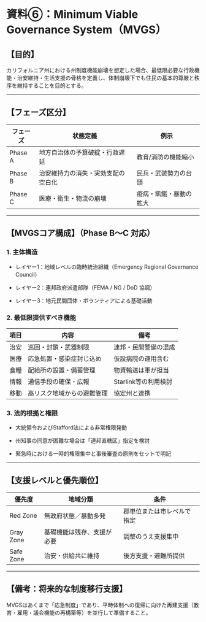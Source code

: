 # 資料⑥：Minimum Viable Governance System（MVGS）

## 【目的】

カリフォルニア州における州制度機能崩壊を想定した場合、最低限必要な行政機能・治安維持・生活支援の骨格を定義し、体制崩壊下でも住民の基本的尊厳と秩序を維持することを目的とする。

---

## 【フェーズ区分】

|フェーズ|状態定義|例示|
|---|---|---|
|Phase A|地方自治体の予算破綻・行政遅延|教育/消防の機能縮小|
|Phase B|治安維持力の消失・実効支配の空白化|民兵・武装勢力の台頭|
|Phase C|医療・衛生・物流の崩壊|疫病・飢餓・暴動の拡大|

---

## 【MVGSコア構成】（Phase B〜C 対応）

### 1. 主体構造

- レイヤー1：地域レベルの臨時統治組織（Emergency Regional Governance Council）
    
- レイヤー2：連邦政府派遣部隊（FEMA / NG / DoD 協調）
    
- レイヤー3：地元民間団体・ボランティアによる基礎活動
    

### 2. 最低限提供すべき機能

|項目|内容|備考|
|---|---|---|
|治安|巡回・封鎖・武器制限|連邦・民間警備の混成|
|医療|応急処置・感染症封じ込め|仮設病院の運用含む|
|食糧|配給所の設置・備蓄管理|物資輸送は軍が担当|
|情報|通信手段の確保・広報|Starlink等の利用検討|
|移動|高リスク地域からの避難管理|協定州と連携|

### 3. 法的根拠と権限

- 大統領令およびStafford法による非常権限発動
    
- 州知事の同意が困難な場合は「連邦直轄区」指定を検討
    
- 緊急時における一時的権限集中と事後審査の原則をセットで明記
    

---

## 【支援レベルと優先順位】

|優先度|地域分類|条件|
|---|---|---|
|Red Zone|無政府状態／暴動多発|郡単位または市レベルで指定|
|Gray Zone|基礎機能は残存、支援が必要|調整のうえ支援集中|
|Safe Zone|治安・供給共に維持|後方支援・避難所提供|

---

## 【備考：将来的な制度移行支援】

MVGSはあくまで「応急制度」であり、平時体制への復帰に向けた再建支援（教育・雇用・議会機能の再構築等）を並行して準備すること。